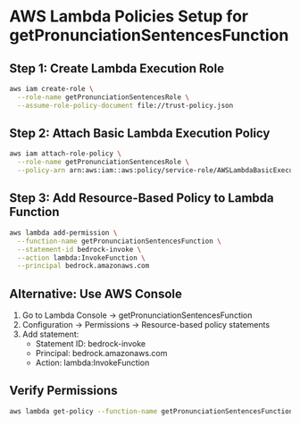 # AWS Lambda Policies Setup for getPronunciationSentencesFunction

## Step 1: Create Lambda Execution Role
```bash
aws iam create-role \
  --role-name getPronunciationSentencesRole \
  --assume-role-policy-document file://trust-policy.json
```

## Step 2: Attach Basic Lambda Execution Policy
```bash
aws iam attach-role-policy \
  --role-name getPronunciationSentencesRole \
  --policy-arn arn:aws:iam::aws:policy/service-role/AWSLambdaBasicExecutionRole
```

## Step 3: Add Resource-Based Policy to Lambda Function
```bash
aws lambda add-permission \
  --function-name getPronunciationSentencesFunction \
  --statement-id bedrock-invoke \
  --action lambda:InvokeFunction \
  --principal bedrock.amazonaws.com
```

## Alternative: Use AWS Console
1. Go to Lambda Console → getPronunciationSentencesFunction
2. Configuration → Permissions → Resource-based policy statements
3. Add statement:
   - Statement ID: bedrock-invoke
   - Principal: bedrock.amazonaws.com
   - Action: lambda:InvokeFunction

## Verify Permissions
```bash
aws lambda get-policy --function-name getPronunciationSentencesFunction
```